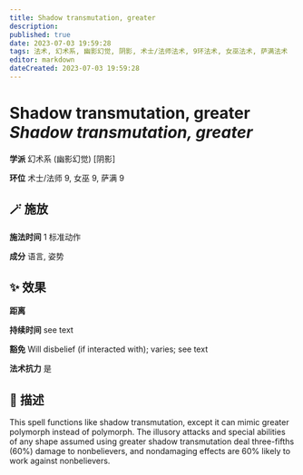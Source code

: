 ```yaml
---
title: Shadow transmutation, greater
description: 
published: true
date: 2023-07-03 19:59:28
tags: 法术, 幻术系, 幽影幻觉, 阴影, 术士/法师法术, 9环法术, 女巫法术, 萨满法术
editor: markdown
dateCreated: 2023-07-03 19:59:28
---
```


# **Shadow transmutation, greater** *Shadow transmutation, greater*

**学派** 幻术系 (幽影幻觉) \[阴影\] 

**环位** 术士/法师 9, 女巫 9, 萨满 9

## 🪄 施放

**施法时间** 1 标准动作

**成分** 语言, 姿势

## ✨ 效果  

**距离**   

**持续时间** see text 

**豁免** Will disbelief (if interacted with); varies; see text

**法术抗力** 是

## 📖 描述

This spell functions like shadow transmutation, except it can mimic greater polymorph instead of polymorph. The illusory attacks and special abilities of any shape assumed using greater shadow transmutation deal three-fifths (60%) damage to nonbelievers, and nondamaging effects are 60% likely to work against nonbelievers.
    